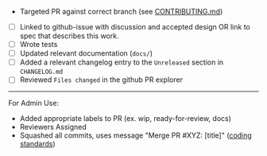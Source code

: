 <!-- < < < < < < < < < < < < < < < < < < < < < < < < < < < < < < < < < ☺
v                               ✰  Thanks for creating a PR! ✰    
v    Before smashing the submit button please review the checkboxes.
v    If a checkbox is n/a - please still include it but + a little note why
☺ > > > > > > > > > > > > > > > > > > > > > > > > > > > > > > > > >  -->

- Targeted PR against correct branch (see [CONTRIBUTING.md](https://github.com/gridironx/gridchain/blob/develop/CONTRIBUTING.md#pr-targeting))

- [ ] Linked to github-issue with discussion and accepted design OR link to spec that describes this work.
- [ ] Wrote tests
- [ ] Updated relevant documentation (`docs/`)
- [ ] Added a relevant changelog entry to the `Unreleased` section in `CHANGELOG.md`
- [ ] Reviewed `Files changed` in the github PR explorer

______

For Admin Use:
- Added appropriate labels to PR (ex. wip, ready-for-review, docs)
- Reviewers Assigned
- Squashed all commits, uses message "Merge PR #XYZ: [title]" ([coding standards](https://github.com/gridironx/coding/blob/master/README.md#merging-a-pr))
